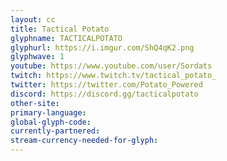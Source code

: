 ```yaml
---
layout: cc
title: Tactical Potato
glyphname: TACTICALPOTATO
glyphurl: https://i.imgur.com/ShQ4qK2.png
glyphwave: 1
youtube: https://www.youtube.com/user/Sordats
twitch: https://www.twitch.tv/tactical_potato_
twitter: https://twitter.com/Potato_Powered
discord: https://discord.gg/tacticalpotato
other-site: 
primary-language: 
global-glyph-code: 
currently-partnered: 
stream-currency-needed-for-glyph: 
---
```


